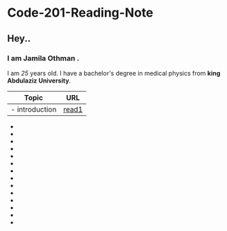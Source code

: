 # Code-201-Reading-Note
## Hey.. 
### I am Jamila Othman .
 I am *25* years old.
 I have a bachelor's degree in medical physics from **king Abdulaziz University**.

Topic         | URL
---------     |--------
- introduction|[read1](https://github.com/JamilaOthman/Code-201-Reading-Note/blob/main/read1.md) 
-
-
-
-
-
-
-
-
-
-
-
-
-
-
